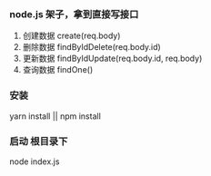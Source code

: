 ### node.js 架子，拿到直接写接口

1. 创建数据
create(req.body)
2. 删除数据
findByIdDelete(req.body.id)
3. 更新数据
findByIdUpdate(req.body.id, req.body)
4. 查询数据
findOne()

### 安装
yarn install || npm install

### 启动 根目录下
node index.js

